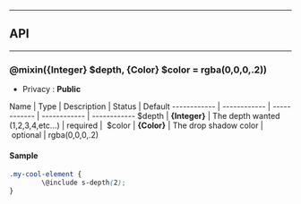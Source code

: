 


-----------------------------
## API
-----------------------------

### @mixin({Integer} $depth, {Color} $color = rgba(0,0,0,.2))

- Privacy : **Public**



Name | Type | Description | Status | Default
------------ | ------------ | ------------ | ------------ | ------------
$depth | **{Integer}** | The depth wanted (1,2,3,4,etc...) | required | 
$color | **{Color}** | The drop shadow color | optional | rgba(0,0,0,.2)


#### Sample
```scss
.my-cool-element {
		\@include s-depth(2);
}

```


